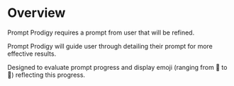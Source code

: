 # Overview
Prompt Prodigy requires a prompt from user that will be refined.

Prompt Prodigy will guide user through detailing their prompt for more effective results. 

Designed to evaluate prompt progress and display emoji (ranging from 🧐 to 🤩) reflecting this progress. 
